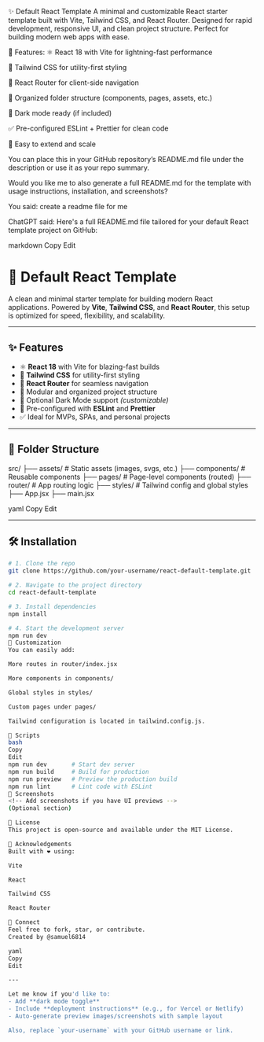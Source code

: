 ✨ Default React Template
A minimal and customizable React starter template built with Vite, Tailwind CSS, and React Router. Designed for rapid development, responsive UI, and clean project structure. Perfect for building modern web apps with ease.

🚀 Features:
⚛️ React 18 with Vite for lightning-fast performance

🎨 Tailwind CSS for utility-first styling

🧭 React Router for client-side navigation

📁 Organized folder structure (components, pages, assets, etc.)

🌙 Dark mode ready (if included)

✅ Pre-configured ESLint + Prettier for clean code

🔧 Easy to extend and scale

You can place this in your GitHub repository’s README.md file under the description or use it as your repo summary.

Would you like me to also generate a full README.md for the template with usage instructions, installation, and screenshots?









You said:
create a readme file for me


ChatGPT said:
Here's a full README.md file tailored for your default React template project on GitHub:

markdown
Copy
Edit
# 🚀 Default React Template

A clean and minimal starter template for building modern React applications. Powered by **Vite**, **Tailwind CSS**, and **React Router**, this setup is optimized for speed, flexibility, and scalability.

---

## ✨ Features

- ⚛️ **React 18** with Vite for blazing-fast builds
- 🎨 **Tailwind CSS** for utility-first styling
- 🧭 **React Router** for seamless navigation
- 📁 Modular and organized project structure
- 🌙 Optional Dark Mode support *(customizable)*
- 🧹 Pre-configured with **ESLint** and **Prettier**
- ✅ Ideal for MVPs, SPAs, and personal projects

---

## 📂 Folder Structure

src/
├── assets/ # Static assets (images, svgs, etc.)
├── components/ # Reusable components
├── pages/ # Page-level components (routed)
├── router/ # App routing logic
├── styles/ # Tailwind config and global styles
├── App.jsx
├── main.jsx

yaml
Copy
Edit

---

## 🛠️ Installation

```bash
# 1. Clone the repo
git clone https://github.com/your-username/react-default-template.git

# 2. Navigate to the project directory
cd react-default-template

# 3. Install dependencies
npm install

# 4. Start the development server
npm run dev
🔧 Customization
You can easily add:

More routes in router/index.jsx

More components in components/

Global styles in styles/

Custom pages under pages/

Tailwind configuration is located in tailwind.config.js.

🧪 Scripts
bash
Copy
Edit
npm run dev       # Start dev server
npm run build     # Build for production
npm run preview   # Preview the production build
npm run lint      # Lint code with ESLint
📸 Screenshots
<!-- Add screenshots if you have UI previews -->
(Optional section)

📄 License
This project is open-source and available under the MIT License.

🙌 Acknowledgements
Built with ❤️ using:

Vite

React

Tailwind CSS

React Router

🔗 Connect
Feel free to fork, star, or contribute.
Created by @samuel6814

yaml
Copy
Edit

---

Let me know if you'd like to:
- Add **dark mode toggle**
- Include **deployment instructions** (e.g., for Vercel or Netlify)
- Auto-generate preview images/screenshots with sample layout

Also, replace `your-username` with your GitHub username or link.







